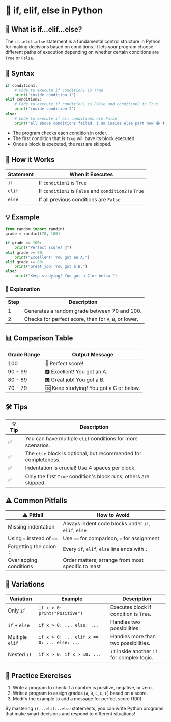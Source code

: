 # 🧠 if, elif, else in Python

## 🔎 What is if...elif...else?

The `if`...`elif`...`else` statement is a fundamental control structure in Python for making decisions based on conditions. It lets your program choose different paths of execution depending on whether certain conditions are `True` or `False`.

## 📝 Syntax

```python
if condition1:
    # Code to execute if condition1 is True
    print('inside condition 1')
elif condition2:
    # Code to execute if condition1 is False and condition2 is True
    print('inside condition 2')
else:
    # Code to execute if all conditions are False
    print('all above conditions failed. i am inside else part now 😂')
```

- The program checks each condition in order.
- The first condition that is `True` will have its block executed.
- Once a block is executed, the rest are skipped.

## 🔬 How it Works

| Statement   | When it Executes                                      |
|-------------|------------------------------------------------------|
| `if`        | If `condition1` is `True`                            |
| `elif`      | If `condition1` is `False` and `condition2` is `True`|
| `else`      | If all previous conditions are `False`                |

## 💡 Example

```python
from random import randint
grade = randint(70, 100)

if grade == 100:
    print("Perfect score! 🎉")
elif grade >= 90:
    print("Excellent! You got an A.")
elif grade >= 80:
    print("Great job! You got a B.")
else:
    print("Keep studying! You got a C or below.")
```

### 📝 Explanation

| Step | Description |
|------|-------------|
| 1    | Generates a random grade between 70 and 100. |
| 2    | Checks for perfect score, then for `A`, `B`, or lower. |

## 📊 Comparison Table

| Grade Range | Output Message                              |
|-------------|---------------------------------------------|
| 100         | 🎉 Perfect score!                           |
| 90 - 99     | 🅰️ Excellent! You got an A.                |
| 80 - 89     | 🅱️ Great job! You got a B.                 |
| 70 - 79     | 🆗 Keep studying! You got a C or below.     |

## 🛠️ Tips

| 💡 Tip | Description |
|--------|-------------|
| ✅     | You can have multiple `elif` conditions for more scenarios. |
| ✅     | The `else` block is optional, but recommended for completeness. |
| ✅     | Indentation is crucial! Use 4 spaces per block. |
| ✅     | Only the first `True` condition's block runs; others are skipped. |

## ⚠️ Common Pitfalls

| ⚠️ Pitfall                 | How to Avoid                                      |
|---------------------------|---------------------------------------------------|
| Missing indentation       | Always indent code blocks under `if`, `elif`, `else` |
| Using `=` instead of `==` | Use `==` for comparison, `=` for assignment       |
| Forgetting the colon `:`  | Every `if`, `elif`, `else` line ends with `:`     |
| Overlapping conditions    | Order matters; arrange from most specific to least|

## 🔀 Variations

| Variation         | Example                                   | Description                                 |
|-------------------|-------------------------------------------|---------------------------------------------|
| Only `if`         | `if x > 0: print("Positive")`             | Executes block if condition is `True`.      |
| `if` + `else`     | `if x > 0: ... else: ...`                 | Handles two possibilities.                  |
| Multiple `elif`   | `if x > 0: ... elif x == 0: ... else: ...`| Handles more than two possibilities.        |
| Nested `if`       | `if x > 0: if x > 10: ...`                | `if` inside another `if` for complex logic. |

## 🧪 Practice Exercises

1. Write a program to check if a number is positive, negative, or zero.
2. Write a program to assign grades (`A`, `B`, `C`, `D`, `F`) based on a score.
3. Modify the example to add a message for perfect score (100).

By mastering `if...elif...else` statements, you can write Python programs that make smart decisions and respond to different situations!